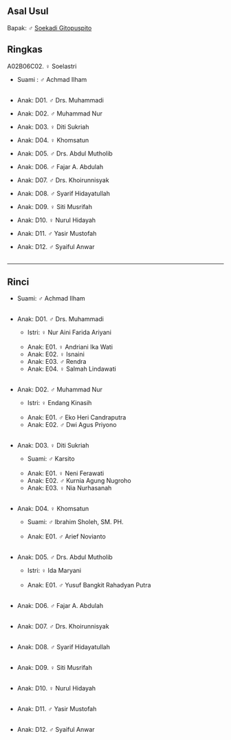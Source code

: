 ## Asal Usul

Bapak: ♂ [Soekadi Gitopuspito][up] 

## Ringkas

A02B06C02. ♀ Soelastri 
	<br/>

*	Suami : ♂ Achmad Ilham
	<br/><br/>

*	Anak: D01. ♂ Drs. Muhammadi
*	Anak: D02. ♂ Muhammad Nur
*	Anak: D03. ♀ Diti Sukriah
*	Anak: D04. ♀ Khomsatun
*	Anak: D05. ♂ Drs. Abdul Mutholib
*	Anak: D06. ♂ Fajar A. Abdulah
*	Anak: D07. ♂ Drs. Khoirunnisyak
*	Anak: D08. ♂ Syarif Hidayatullah
*	Anak: D09. ♀ Siti Musrifah
*	Anak: D10. ♀ Nurul Hidayah
*	Anak: D11. ♂ Yasir Mustofah
*	Anak: D12. ♂ Syaiful Anwar
	<br/><br/>

-- -- --

## Rinci

*	Suami: ♂ Achmad Ilham
	<br/><br/>

*	Anak: D01. ♂ Drs. Muhammadi
	*	Istri: ♀ Nur Aini Farida Ariyani
	<br/><br/>
	*	Anak: E01. ♀ Andriani Ika Wati 
	*	Anak: E02. ♀ Isnaini
	*	Anak: E03. ♂ Rendra
	*	Anak: E04. ♀ Salmah Lindawati
	<br/><br/>

*	Anak: D02. ♂ Muhammad Nur
	*	Istri: ♀ Endang Kinasih
	<br/><br/>
	*	Anak: E01. ♂ Eko Heri Candraputra
	*	Anak: E02. ♂ Dwi Agus Priyono
	<br/><br/>

*	Anak: D03. ♀ Diti Sukriah
	*	Suami: ♂ Karsito
	<br/><br/>
	*	Anak: E01. ♀ Neni Ferawati
	*	Anak: E02. ♂ Kurnia Agung Nugroho
	*	Anak: E03. ♀ Nia Nurhasanah
	<br/><br/>

*	Anak: D04. ♀ Khomsatun
	*	Suami: ♂ Ibrahim Sholeh, SM. PH.
	<br/><br/>
	*	Anak: E01. ♂ Arief Novianto
	<br/><br/>

*	Anak: D05. ♂ Drs. Abdul Mutholib
	*	Istri: ♀ Ida Maryani
	<br/><br/>
	*	Anak: E01. ♂ Yusuf Bangkit Rahadyan Putra
	<br/><br/>

*	Anak: D06. ♂ Fajar A. Abdulah
	<br/><br/>

*	Anak: D07. ♂ Drs. Khoirunnisyak
	<br/><br/>

*	Anak: D08. ♂ Syarif Hidayatullah
	<br/><br/>

*	Anak: D09. ♀ Siti Musrifah
	<br/><br/>

*	Anak: D10. ♀ Nurul Hidayah
	<br/><br/>

*	Anak: D11. ♂ Yasir Mustofah
	<br/><br/>

*	Anak: D12. ♂ Syaiful Anwar
	<br/><br/>

[up]: https://github.com/epsi-rns/gitodipuro/blob/master/tree/A02/B06.md
